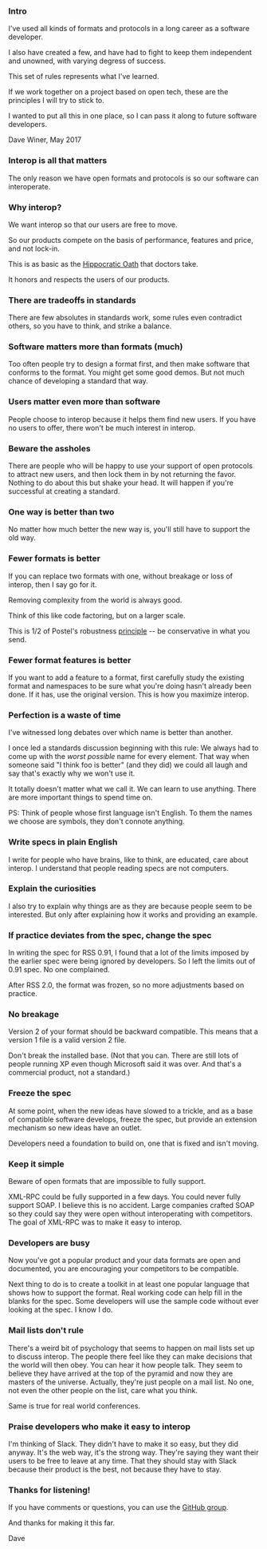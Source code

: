 ### IntroI've used all kinds of formats and protocols in a long career as a software developer. 
I also have created a few, and have had to fight to keep them independent and unowned, with varying degress of success. 
This set of rules represents what I've learned. 
If we work together on a project based on open tech, these are the principles I will try to stick to. 
I wanted to put all this in one place, so I can pass it along to future software developers. 
Dave Winer, May 2017
### Interop is all that mattersThe only reason we have open formats and protocols is so our software can interoperate. 
### Why interop?We want interop so that our users are free to move.
So our products compete on the basis of performance, features and price, and not lock-in. 
This is as basic as the <a href="https://en.wikipedia.org/wiki/Hippocratic_Oath">Hippocratic Oath</a> that doctors take. 
It honors and respects the users of our products.
### There are tradeoffs in standardsThere are few absolutes in standards work, some rules even contradict others, so you have to think, and strike a balance. 
### Software matters more than formats (much)Too often people try to design a format first, and then make software that conforms to the format. You might get some good demos. But not much chance of developing a standard that way.
### Users matter even more than softwarePeople choose to interop because it helps them find new users. If you have no users to offer, there won't be much interest in interop.
### Beware the assholesThere are people who will be happy to use your support of open protocols to attract new users, and then lock them in by not returning the favor. Nothing to do about this but shake your head. It will <i></i>happen if you're successful at creating a standard.
### One way is better than twoNo matter how much better the new way is, you'll still have to support the old way. 
### Fewer formats is betterIf you can replace two formats with one, without breakage or loss of interop, then I say go for it.
Removing complexity from the world is always good. 
Think of this like code factoring, but on a larger scale.
This is 1/2 of Postel's robustness <a href="https://en.wikipedia.org/wiki/Robustness_principle">principle</a> -- be conservative in what you send.
### Fewer format features is betterIf you want to add a feature to a format, first carefully study the existing format and namespaces to be sure what you're doing hasn't already been done. If it has, use the original version. This is how you maximize interop. 
### Perfection is a waste of timeI've witnessed long debates over which name is better than another. 
I once led a standards discussion beginning with this rule: We always had to come up with the <i>worst possible</i> name for every element. That way when someone said "I think foo is better" (and they did) we could all laugh and say that's exactly why we won't use it. 
It totally doesn't matter what we call it. We can learn to use anything. There are more important things to spend time on. 
PS: Think of people whose first language isn't English. To them the names we choose are symbols, they don't connote anything. 
### Write specs in plain EnglishI write for people who have brains, like to think, are educated, care about interop. I understand that people reading specs are not computers. 
### Explain the curiositiesI also try to explain why things are as they are because people seem to be interested. But only after explaining how it works and providing an example. 
### If practice deviates from the spec, change the specIn writing the spec for RSS 0.91, I found that a lot of the limits imposed by the earlier spec were being ignored by developers. So I left the limits out of 0.91 spec. No one complained. 
After RSS 2.0, the format was frozen, so no more adjustments based on practice.
### No breakageVersion 2 of your format should be backward compatible. This means that a version 1 file is a valid version 2 file. 
Don't break the installed base. (Not that you can. There are still lots of people running XP even though Microsoft said it was over. And that's a commercial product, not a standard.)
### Freeze the specAt some point, when the new ideas have slowed to a trickle, and as a base of compatible software develops, freeze the spec, but provide an extension mechanism so new ideas have an outlet. 
Developers need a foundation to build on, one that is fixed and isn't moving.
### Keep it simpleBeware of open formats that are impossible to fully support.
XML-RPC could be fully supported in a few days. You could never fully support SOAP. I believe this is no accident. Large companies crafted SOAP so they could say they were open without interoperating with competitors. The goal of XML-RPC was to make it easy to interop. 
### Developers are busyNow you've got a popular product and your data formats are open and documented, you are encouraging your competitors to be compatible. 
Next thing to do is to create a toolkit in at least one popular language that shows how to support the format. Real working code can help fill in the blanks for the spec. Some developers will use the sample code without ever looking at the spec. I know I do. 
### Mail lists don't ruleThere's a weird bit of psychology that seems to happen on mail lists set up to discuss interop. The people there feel like they can make decisions that the world will then obey. You can hear it how people talk. They seem to believe they have arrived at the top of the pyramid and now they are masters of the universe. Actually, they're just people on a mail list. No one, not even the other people on the list, care what you think.
Same is true for real world conferences. 
### Praise developers who make it easy to interopI'm thinking of Slack. They didn't have to make it so easy, but they did anyway. It's the web way, it's the strong way. They're saying they want their users to be free to leave at any time. That they should stay with Slack because their product is the best, not because they have to stay.
### Thanks for listening!If you have comments or questions, you can use the <a href="https://github.com/scripting/Scripting-News/blob/master/manifesto/rulesForStandardsMakers.md">GitHub group</a>. 
And thanks for making it this far. 
Dave
